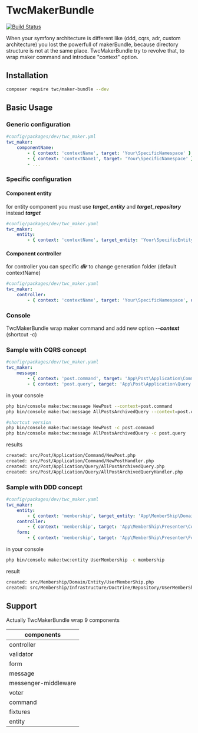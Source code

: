 # TwcMakerBundle

[![Build Status](https://travis-ci.com/thewalkingcoder/maker-bundle.svg?branch=master)](https://travis-ci.com/thewalkingcoder/maker-bundle)

When your symfony architecture is different like (ddd, cqrs, adr, custom architecture) you lost the powerfull of makerBundle,
because directory structure is not at the same place.
TwcMakerBundle try to revolve that, to wrap maker command and introduce "context" option.

## Installation

```bash
composer require twc/maker-bundle --dev
```

## Basic Usage

### Generic configuration

```yaml
#config/packages/dev/twc_maker.yml
twc_maker:
    componentName:
        - { context: 'contextName', target: 'Your\SpecificNamespace' }
        - { context: 'contextName1', target: 'Your\SpecificNamespace' }
        - ...
```

### Specific configuration

#### Component entity

for entity component you must use ***target_entity*** and ***target_repository*** instead ***target***

```yaml
#config/packages/dev/twc_maker.yaml
twc_maker:
    entity:
        - { context: 'contextName', target_entity: 'Your\SpecificEntityNamespace', target_repository: 'Your\SpecificRepositoryNamespace' }
```

#### Component controller

for controller you can specific ***dir*** to change generation folder (default contextName)

```yaml
#config/packages/dev/twc_maker.yaml
twc_maker:
    controller:
        - { context: 'contextName', target: 'Your\SpecificNamespace', dir: 'my/custom/directory/template' }
```

### Console

TwcMakerBundle wrap maker command and add new option ***--context*** (shortcut -c)

### Sample with CQRS concept

```yaml
#config/packages/dev/twc_maker.yaml
twc_maker:
    message:
        - { context: 'post.command', target: 'App\Post\Application\Command' }
        - { context: 'post.query', target: 'App\Post\Application\Query' }
```

in your console

```bash
php bin/console make:twc:message NewPost --context=post.command
php bin/console make:twc:message AllPostsArchivedQuery --context=post.query
```

```bash
#shortcut version
php bin/console make:twc:message NewPost -c post.command
php bin/console make:twc:message AllPostsArchivedQuery -c post.query

```
results

```bash
created: src/Post/Application/Command/NewPost.php
created: src/Post/Application/Command/NewPostHandler.php
created: src/Post/Application/Query/AllPostArchivedQuery.php
created: src/Post/Application/Query/AllPostArchivedQueryHandler.php

```

### Sample with DDD concept

```yaml
#config/packages/dev/twc_maker.yaml
twc_maker:
    entity:
        - { context: 'membership', target_entity: 'App\MemberShip\Domain\Entity', target_repository: 'App\MemberShip\Infrastructure\Doctrine\Repository' }
    controller:
        - { context: 'membership', target: 'App\MemberShip\Presenter\Controller' }
    form:
        - { context: 'membership', target: 'App\MemberShip\Presenter\Form' }
```

in your console

```bash
php bin/console make:twc:entity UserMembership -c membership
```

result

```bash
created: src/Membership/Domain/Entity/UserMemberShip.php
created: src/Membership/Infrastructure/Doctrine/Repository/UserMemberShipRepository.php
```

## Support

Actually TwcMakerBundle wrap 9 components

| components |
|------------|
| controller |
| validator  |
| form |
| message |
| messenger-middleware |
| voter |
| command |
| fixtures |
| entity |



